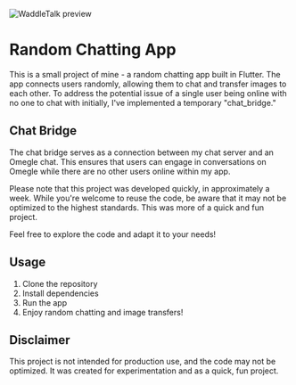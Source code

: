 ![WaddleTalk preview](https://github.com/EricSource-io/Random-Chatting-App/preview.png)

# Random Chatting App

This is a small project of mine - a random chatting app built in Flutter. The app connects users randomly, allowing them to chat and transfer images to each other. To address the potential issue of a single user being online with no one to chat with initially, I've implemented a temporary "chat_bridge."

## Chat Bridge

The chat bridge serves as a connection between my chat server and an Omegle chat. This ensures that users can engage in conversations on Omegle while there are no other users online within my app. 

Please note that this project was developed quickly, in approximately a week. While you're welcome to reuse the code, be aware that it may not be optimized to the highest standards. This was more of a quick and fun project.

Feel free to explore the code and adapt it to your needs!

## Usage

1. Clone the repository
2. Install dependencies
3. Run the app
4. Enjoy random chatting and image transfers!

## Disclaimer

This project is not intended for production use, and the code may not be optimized. It was created for experimentation and as a quick, fun project.
